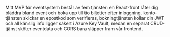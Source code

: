 Mitt MVP för event­system består av fem tjänster: en React-front låter dig bläddra bland event och boka upp till tio biljetter efter inloggning, konto­tjänsten skickar en e­postkod som verifieras, bokning­tjänsten kollar din JWT och all känslig info ligger säkert i Azure Key Vault, medan en separat CRUD­tjänst sköter event­data och CORS bara släpper fram vår frontend.
